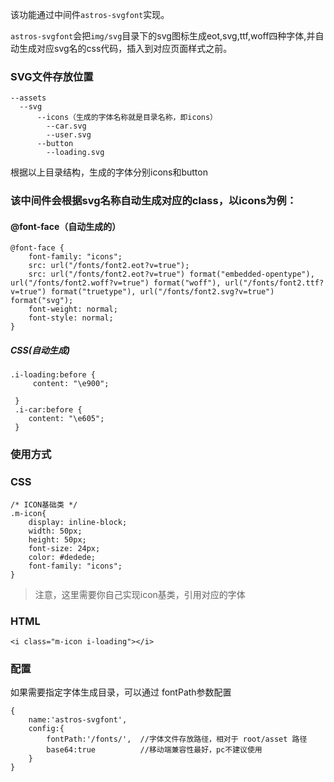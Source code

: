 该功能通过中间件`astros-svgfont`实现。

`astros-svgfont`会把`img/svg`目录下的svg图标生成eot,svg,ttf,woff四种字体,并自动生成对应svg名的css代码，插入到对应页面样式之前。

### SVG文件存放位置
  
```
--assets
  --svg
      --icons（生成的字体名称就是目录名称，即icons）
        --car.svg
        --user.svg
      --button
        --loading.svg
```


根据以上目录结构，生成的字体分别icons和button

### 该中间件会根据svg名称自动生成对应的class，以icons为例：

#### @font-face（自动生成的）

```
@font-face {
    font-family: "icons";
    src: url("/fonts/font2.eot?v=true");
    src: url("/fonts/font2.eot?v=true") format("embedded-opentype"), url("/fonts/font2.woff?v=true") format("woff"), url("/fonts/font2.ttf?v=true") format("truetype"), url("/fonts/font2.svg?v=true") format("svg");
    font-weight: normal;
    font-style: normal;
}
```

##### CSS(自动生成)
```
.i-loading:before {
     content: "\e900";
    
 }
 .i-car:before {
    content: "\e605";
 }
```

### 使用方式

### CSS
```
/* ICON基础类 */
.m-icon{
    display: inline-block;
    width: 50px;
    height: 50px;
    font-size: 24px;
    color: #dedede;
    font-family: "icons";
}
```

> 注意，这里需要你自己实现icon基类，引用对应的字体

### HTML

```
<i class="m-icon i-loading"></i>
```


### 配置
如果需要指定字体生成目录，可以通过 fontPath参数配置

```
{
    name:'astros-svgfont',
    config:{
        fontPath:'/fonts/',  //字体文件存放路径，相对于 root/asset 路径
        base64:true          //移动端兼容性最好，pc不建议使用
    }
}